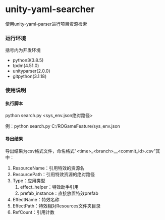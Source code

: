 # unity-yaml-searcher
使用unity-yaml-parser进行项目资源检索

### 运行环境

括号内为开发环境

- python3(3.8.5)
- tpdm(4.51.0)
- unityparser(2.0.0)
- gitpython(3.1.18)

### 使用说明

#### 执行脚本

python search.py <sys_env.json绝对路径>

例：python search.py C:/ROGameFeature/sys_env.json

#### 导出结果

导出结果为csv格式文件，命名格式"\<time\>_\<branch\>__\<commit_id\>.csv"其中：

1. ResourceName：引用特效的资源名
2. ResourcePath：引用特效资源的绝对路径
3. Type：应用类型
   1. effect_helper：特效助手引用
   2. prefab_instance：直接放置特效prefab
4. EffectName：特效名称
5. EffectPath：特效相对Resources文件夹目录
6. RefCount：引用计数